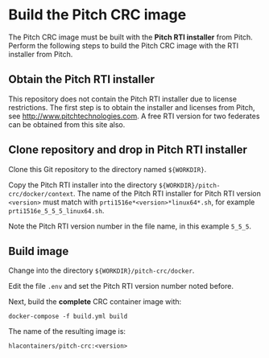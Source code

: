# Build the Pitch CRC image

The Pitch CRC image must be built with the **Pitch RTI installer** from Pitch. Perform the following steps to build the Pitch CRC image with the RTI installer from Pitch.

## Obtain the Pitch RTI installer

This repository does not contain the Pitch RTI installer due to license restrictions. The first step is to obtain the installer and licenses from Pitch, see http://www.pitchtechnologies.com. A free RTI version for two federates can be obtained from this site also.

## Clone repository and drop in Pitch RTI installer

Clone this Git repository to the directory named `${WORKDIR}`.

Copy the Pitch RTI installer into the directory `${WORKDIR}/pitch-crc/docker/context`. The name of the Pitch RTI installer for Pitch RTI version `<version>` must match with `prti1516e*<version>*linux64*.sh`, for example `prti1516e_5_5_5_linux64.sh`.

Note the Pitch RTI version number in the file name, in this example `5_5_5`.

## Build image

Change into the directory `${WORKDIR}/pitch-crc/docker`.

Edit the file `.env` and set the Pitch RTI version number noted before.

Next, build the **complete** CRC container image with:

````
docker-compose -f build.yml build
````

The name of the resulting image is:

````
hlacontainers/pitch-crc:<version>
````

